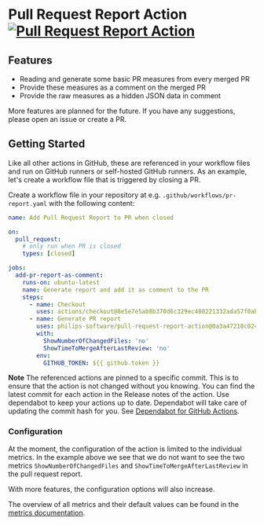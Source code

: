 # Pull Request Report Action [![Pull Request Report Action](https://github.com/philips-software/pull-request-report-action/actions/workflows/typescript-gate.yml/badge.svg)](https://github.com/philips-software/pull-request-report-action/actions/workflows/typescript-gate.yml)

## Features

- Reading and generate some basic PR measures from every merged PR
- Provide these measures as a comment on the merged PR
- Provide the raw measures as a hidden JSON data in comment

More features are planned for the future. If you have any suggestions, please
open an issue or create a PR.

## Getting Started

Like all other actions in GitHub, these are referenced in your workflow files
and run on GitHub runners or self-hosted GitHub runners. As an example, let's
create a workflow file that is triggered by closing a PR.

Create a workflow file in your repository at e.g.
`.github/workflows/pr-report.yaml` with the following content:

```yaml
name: Add Pull Request Report to PR when closed

on:
  pull_request:
    # only run when PR is closed
    types: [closed]

jobs:
  add-pr-report-as-comment:
    runs-on: ubuntu-latest
    name: Generate report and add it as comment to the PR
    steps:
      - name: Checkout
        uses: actions/checkout@8e5e7e5ab8b370d6c329ec480221332ada57f0ab # v3.5.2
      - name: Generate PR report
        uses: philips-software/pull-request-report-action@0a3a47218c024410a5df2bc360e7367bee13b0a8 # v0.1.0
        with:
          ShowNumberOfChangedFiles: 'no'
          ShowTimeToMergeAfterLastReview: 'no'
        env:
          GITHUB_TOKEN: ${{ github.token }}
```

**Note**
The referenced actions are pinned to a specific commit. This is to ensure that
the action is not changed without you knowing. You can find the latest commit
for each action in the Release notes of the action. Use dependabot to keep your
actions up to date. Dependabot will take care of updating the commit hash for
you. See [Dependabot for GitHub Actions](https://docs.github.com/en/code-security/supply-chain-security/keeping-your-dependencies-updated-automatically/keeping-your-actions-up-to-date-with-dependabot).

### Configuration

At the moment, the configuration of the action is limited to the individual
metrics. In the example above we see that we do not want to see the two metrics
`ShowNumberOfChangedFiles` and `ShowTimeToMergeAfterLastReview` in the pull
request report.

With more features, the configuration options will also increase.

The overview of all metrics and their default values can be found in the
[metrics documentation](./config.md).
